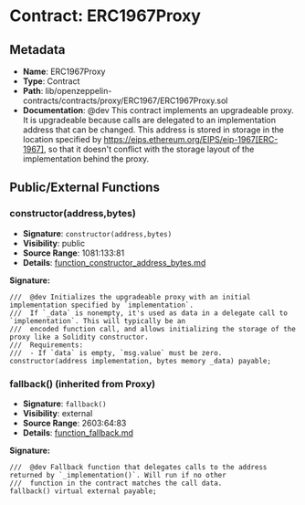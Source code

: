# Contract: ERC1967Proxy

## Metadata

- **Name**: ERC1967Proxy
- **Type**: Contract
- **Path**: lib/openzeppelin-contracts/contracts/proxy/ERC1967/ERC1967Proxy.sol
- **Documentation**:  @dev This contract implements an upgradeable proxy. It is upgradeable because calls are delegated to an
   implementation address that can be changed. This address is stored in storage in the location specified by
   https://eips.ethereum.org/EIPS/eip-1967[ERC-1967], so that it doesn't conflict with the storage layout of the
   implementation behind the proxy.

## Public/External Functions

### constructor(address,bytes)

- **Signature**: `constructor(address,bytes)`
- **Visibility**: public
- **Source Range**: 1081:133:81
- **Details**: [function_constructor_address_bytes.md](./function_constructor_address_bytes.md)

**Signature:**
```solidity
///  @dev Initializes the upgradeable proxy with an initial implementation specified by `implementation`.
///  If `_data` is nonempty, it's used as data in a delegate call to `implementation`. This will typically be an
///  encoded function call, and allows initializing the storage of the proxy like a Solidity constructor.
///  Requirements:
///  - If `data` is empty, `msg.value` must be zero.
constructor(address implementation, bytes memory _data) payable;
```

### fallback() (inherited from Proxy)

- **Signature**: `fallback()`
- **Visibility**: external
- **Source Range**: 2603:64:83
- **Details**: [function_fallback.md](./function_fallback.md)

**Signature:**
```solidity
///  @dev Fallback function that delegates calls to the address returned by `_implementation()`. Will run if no other
///  function in the contract matches the call data.
fallback() virtual external payable;
```
